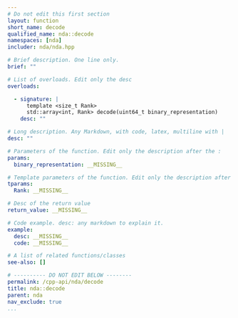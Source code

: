 ```yaml
---
# Do not edit this first section
layout: function
short_name: decode
qualified_name: nda::decode
namespaces: [nda]
includer: nda/nda.hpp

# Brief description. One line only.
brief: ""

# List of overloads. Edit only the desc
overloads:

  - signature: |
      template <size_t Rank>
      std::array<int, Rank> decode(uint64_t binary_representation)
    desc: ""

# Long description. Any Markdown, with code, latex, multiline with |
desc: ""

# Parameters of the function. Edit only the description after the :
params:
  binary_representation: __MISSING__

# Template parameters of the function. Edit only the description after the :
tparams:
  Rank: __MISSING__

# Desc of the return value
return_value: __MISSING__

# Code example. desc: any markdown to explain it.
example:
  desc: __MISSING__
  code: __MISSING__

# A list of related functions/classes
see-also: []

# ---------- DO NOT EDIT BELOW --------
permalink: /cpp-api/nda/decode
title: nda::decode
parent: nda
nav_exclude: true
...
```


